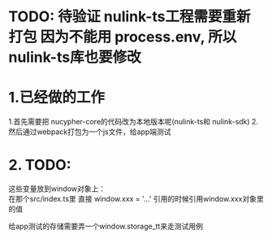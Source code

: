 
# TODO: 待验证 nulink-ts工程需要重新打包  因为不能用 process.env, 所以nulink-ts库也要修改




# 1.已经做的工作

1.首先需要把 nucypher-core的代码改为本地版本呢(nulink-ts和 nulink-sdk)
2.然后通过webpack打包为一个js文件，给app端测试

# 2. TODO:

   这些变量放到window对象上：  
   在那个src/index.ts里  直接 window.xxx = '...'
   引用的时候引用window.xxx对象里的值

   给app测试的存储需要弄一个window.storage_tt来走测试用例

  